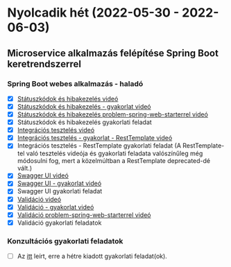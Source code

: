 # Nyolcadik hét (2022-05-30 - 2022-06-03)

## Microservice alkalmazás felépítése Spring Boot keretrendszerrel

### Spring Boot webes alkalmazás - haladó

* [x] [Státuszkódok és hibakezelés videó](https://e-learning.training360.com/courses/take/java-spring-boot-microservices/lessons/20548809-statuszkodok-es-hibakezeles)
* [x] [Státuszkódok és hibakezelés - gyakorlat videó](https://e-learning.training360.com/courses/take/java-spring-boot-microservices/lessons/23269112-statuszkodok-es-hibakezeles-gyakorlat)
* [x] [Státuszkódok és hibakezelés problem-spring-web-starterrel videó](https://e-learning.training360.com/courses/take/java-spring-boot-microservices/lessons/25839311-statuszkodok-es-hibakezeles-problem-spring-web-starterrel)
* [x] Státuszkódok és hibakezelés gyakorlati feladat
* [x] [Integrációs tesztelés videó](https://e-learning.training360.com/courses/take/java-spring-boot-microservices/lessons/20549806-integracios-teszteles)
* [x] [Integrációs tesztelés - gyakorlat - RestTemplate videó](https://e-learning.training360.com/courses/take/java-spring-boot-microservices/lessons/23269238-integracios-teszteles-gyakorlat-resttemplate)
* [x] Integrációs tesztelés - RestTemplate gyakorlati feladat
  (A RestTemplate-tel való tesztelés videója és gyakorlati feladata valószínűleg még módosulni fog, mert a közelmúltban
  a RestTemplate deprecated-dé vált.)
* [x] [Swagger UI videó](https://e-learning.training360.com/courses/take/java-spring-boot-microservices/lessons/20549801-swagger-ui)
* [x] [Swagger UI - gyakorlat videó](https://e-learning.training360.com/courses/take/java-spring-boot-microservices/lessons/23269284-swagger-ui-gyakorlat)
* [x] Swagger UI gyakorlati feladat
* [x] [Validáció videó]()
* [x] [Validáció - gyakorlat videó]()
* [x] [Validáció problem-spring-web-starterrel videó]()
* [x] Validáció gyakorlati feladatok

### Konzultációs gyakorlati feladatok

* [ ] Az [itt](https://github.com/Strukturavaltas2-Halado-Java/java-strukturavalto2-halado/blob/master/labs.md) leírt,
  erre a hétre kiadott gyakorlati feladat(ok). 